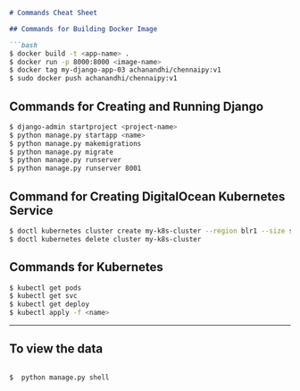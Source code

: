 

```markdown
# Commands Cheat Sheet

## Commands for Building Docker Image

```bash
$ docker build -t <app-name> .
$ docker run -p 8000:8000 <image-name>
$ docker tag my-django-app-03 achanandhi/chennaipy:v1
$ sudo docker push achanandhi/chennaipy:v1 
```

## Commands for Creating and Running Django

```bash
$ django-admin startproject <project-name>
$ python manage.py startapp <name>
$ python manage.py makemigrations
$ python manage.py migrate
$ python manage.py runserver
$ python manage.py runserver 8001
```

## Command for Creating DigitalOcean Kubernetes Service

```bash
$ doctl kubernetes cluster create my-k8s-cluster --region blr1 --size s-2vcpu-4gb --count 3  
$ doctl kubernetes delete cluster my-k8s-cluster
```

## Commands for Kubernetes

```bash
$ kubectl get pods
$ kubectl get svc
$ kubectl get deploy
$ kubectl apply -f <name>
```

---

## To view the data 

```bash

$  python manage.py shell

